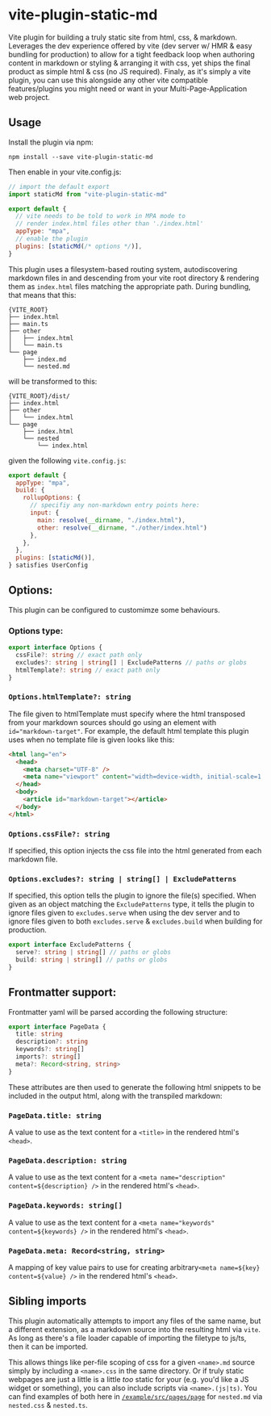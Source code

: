 # vite-plugin-static-md

Vite plugin for building a truly static site from html, css, & markdown.
Leverages the dev experience offered by vite (dev server w/ HMR & easy bundling for production) to allow for a tight feedback loop when authoring content in markdown or styling & arranging it with css, yet ships the final product as simple html & css (no JS required).
Finaly, as it's simply a vite plugin, you can use this alongside any other vite compatible features/plugins you might need or want in your Multi-Page-Application web project.

## Usage

Install the plugin via npm:

```
npm install --save vite-plugin-static-md
```

Then enable in your vite.config.js:

```javascript
// import the default export
import staticMd from "vite-plugin-static-md"

export default {
  // vite needs to be told to work in MPA mode to
  // render index.html files other than './index.html'
  appType: "mpa",
  // enable the plugin
  plugins: [staticMd(/* options */)],
}
```

This plugin uses a filesystem-based routing system, autodiscovering markdown files in and descending from your vite root directory & rendering them as `index.html` files matching the appropriate path.
During bundling, that means that this:

```
{VITE_ROOT}
├── index.html
├── main.ts
├── other
│   ├── index.html
│   └── main.ts
└── page
    ├── index.md
    └── nested.md
```

will be transformed to this:

```
{VITE_ROOT}/dist/
├── index.html
├── other
│   └── index.html
└── page
    ├── index.html
    └── nested
        └── index.html
```

given the following `vite.config.js`:

```javascript
export default {
  appType: "mpa",
  build: {
    rollupOptions: {
      // specifiy any non-markdown entry points here:
      input: {
        main: resolve(__dirname, "./index.html"),
        other: resolve(__dirname, "./other/index.html")
      },
    },
  },
  plugins: [staticMd()],
} satisfies UserConfig
```

## Options:

This plugin can be configured to customimze some behaviours.

### Options type:

```typescript
export interface Options {
  cssFile?: string // exact path only
  excludes?: string | string[] | ExcludePatterns // paths or globs
  htmlTemplate?: string // exact path only
}
```

### `Options.htmlTemplate?: string`

The file given to htmlTemplate must specify where the html transposed from your markdown sources should go using an element with `id="markdown-target"`.
For example, the default html template this plugin uses when no template file is given looks like this:

```html
<html lang="en">
  <head>
    <meta charset="UTF-8" />
    <meta name="viewport" content="width=device-width, initial-scale=1.0" />
  </head>
  <body>
    <article id="markdown-target"></article>
  </body>
</html>
```

### `Options.cssFile?: string`

If specified, this option injects the css file into the html generated from each markdown file.

### `Options.excludes?: string | string[] | ExcludePatterns`

If specified, this option tells the plugin to ignore the file(s) specified.
When given as an object matching the `ExcludePatterns` type, it tells the plugin to ignore files given to `excludes.serve` when using the dev server and to ignore files given to both `excludes.serve` & `excludes.build` when building for production.

```typescript
export interface ExcludePatterns {
  serve?: string | string[] // paths or globs
  build: string | string[] // paths or globs
}
```

## Frontmatter support:

Frontmatter yaml will be parsed according the following structure:

```typescript
export interface PageData {
  title: string
  description?: string
  keywords?: string[]
  imports?: string[]
  meta?: Record<string, string>
}
```

These attributes are then used to generate the following html snippets to be included in the output html, along with the transpiled markdown:

### `PageData.title: string`

A value to use as the text content for a `<title>` in the rendered html's `<head>`.

### `PageData.description: string`

A value to use as the text content for a `<meta name="description" content=${description} />` in the rendered html's `<head>`.

### `PageData.keywords: string[]`

A value to use as the text content for a `<meta name="keywords" content=${keywords} />` in the rendered html's `<head>`.

### `PageData.meta: Record<string, string>`

A mapping of key value pairs to use for creating arbitrary`<meta name=${key} content=${value} />` in the rendered html's `<head>`.

## Sibling imports

This plugin automatically attempts to import any files of the same name, but a different extension, as a markdown source into the resulting html via `vite`.
As long as there's a file loader capable of importing the filetype to js/ts, then it can be imported.

This allows things like per-file scoping of css for a given `<name>.md` source simply by including a `<name>.css` in the same directory.
Or if truly static webpages are just a little is a little _too_ static for your (e.g. you'd like a JS widget or something), you can also include scripts via `<name>.(js|ts)`.
You can find examples of both here in [`/example/src/pages/page`](/example/src/pages/page) for `nested.md` via `nested.css` & `nested.ts`.
